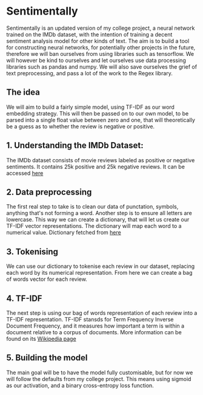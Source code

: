 # Sentimentally   

Sentimentally is an updated version of my college project, a neural network trained on the IMDb dataset, with the intention of training a decent sentiment analysis model for other kinds of text.
The aim is to build a tool for constructing neural networks, for potentially other projects in the future, therefore we will ban ourselves from using libraries such as tensorflow. We will however be kind to ourselves and let ourselves use data processing libraries such as pandas and numpy. We will also save ourselves the grief of text preprocessing, and pass a lot of the work to the Regex library.   

## The idea

We will aim to build a fairly simple model, using TF-IDF as our word embedding strategy. This will then be passed on to our own model, to be parsed into a single float value between zero and one, that will theoretically be a guess as to whether the review is negative or positive. 

## 1. Understanding the IMDb Dataset:
The IMDb dataset consists of movie reviews labeled as positive or negative sentiments. It contains 25k positive and 25k negative reviews. It can be accessed [here](https://www.kaggle.com/datasets/lakshmi25npathi/imdb-dataset-of-50k-movie-reviews?resource=download)   


## 2. Data preprocessing
The first real step to take is to clean our data of punctation, symbols, anything that's not forming a word. Another step is to ensure all letters are lowercase. This way we can create a dictionary, that will let us create our TF-IDF vector representations. The dictionary will map each word to a numerical value.
Dictionary fetched from [here](https://github.com/dwyl/english-words?tab=readme-ov-file)

## 3. Tokenising
We can use our dictionary to tokenise each review in our dataset, replacing each word by its numerical representation. From here we can create a bag of words vector for each review.

## 4. TF-IDF
The next step is using our bag of words representation of each review into a TF-IDF representation. TF-IDF stansds for Term Frequency Inverse Document Frequency, and it measures how important a term is within a document relative to a corpus of documents. More information can be found on its [Wikipedia page](https://en.wikipedia.org/wiki/Tf%E2%80%93idf)

## 5. Building the model
The main goal will be to have the model fully customisable, but for now we will follow the defaults from my college project. This means using sigmoid as our activation, and a binary cross-entropy loss function. 
